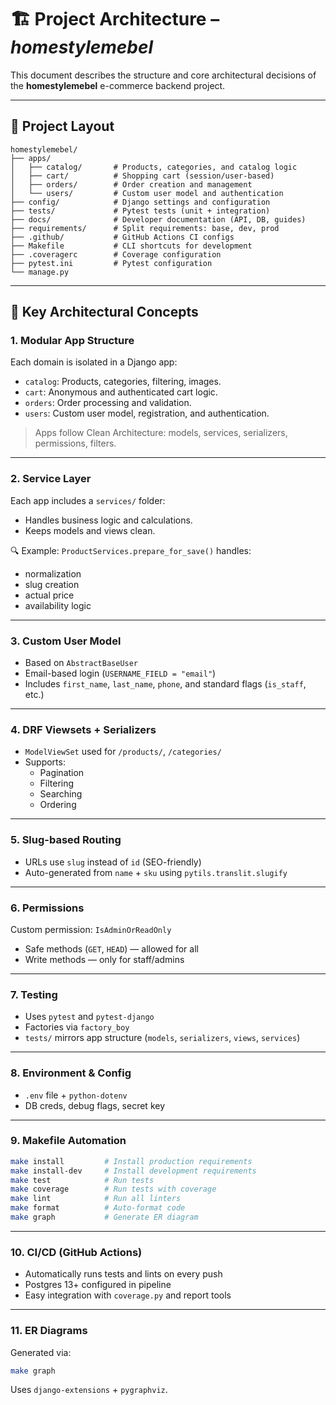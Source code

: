 # 🏗 Project Architecture – _homestylemebel_

This document describes the structure and core architectural decisions of the **homestylemebel** e-commerce backend project.

---

## 📁 Project Layout

```
homestylemebel/
├── apps/
│   ├── catalog/       # Products, categories, and catalog logic
│   ├── cart/          # Shopping cart (session/user-based)
│   ├── orders/        # Order creation and management
│   └── users/         # Custom user model and authentication
├── config/            # Django settings and configuration
├── tests/             # Pytest tests (unit + integration)
├── docs/              # Developer documentation (API, DB, guides)
├── requirements/      # Split requirements: base, dev, prod
├── .github/           # GitHub Actions CI configs
├── Makefile           # CLI shortcuts for development
├── .coveragerc        # Coverage configuration
├── pytest.ini         # Pytest configuration
└── manage.py
```

---

## 🧱 Key Architectural Concepts

### 1. Modular App Structure

Each domain is isolated in a Django app:

- `catalog`: Products, categories, filtering, images.
- `cart`: Anonymous and authenticated cart logic.
- `orders`: Order processing and validation.
- `users`: Custom user model, registration, and authentication.

> Apps follow Clean Architecture: models, services, serializers, permissions, filters.

---

### 2. Service Layer

Each app includes a `services/` folder:

- Handles business logic and calculations.
- Keeps models and views clean.

🔍 Example: `ProductServices.prepare_for_save()` handles:

- normalization
- slug creation
- actual price
- availability logic

---

### 3. Custom User Model

- Based on `AbstractBaseUser`
- Email-based login (`USERNAME_FIELD = "email"`)
- Includes `first_name`, `last_name`, `phone`, and standard flags (`is_staff`, etc.)

---

### 4. DRF Viewsets + Serializers

- `ModelViewSet` used for `/products/`, `/categories/`
- Supports:
  - Pagination
  - Filtering
  - Searching
  - Ordering

---

### 5. Slug-based Routing

- URLs use `slug` instead of `id` (SEO-friendly)
- Auto-generated from `name` + `sku` using `pytils.translit.slugify`

---

### 6. Permissions

Custom permission: `IsAdminOrReadOnly`

- Safe methods (`GET`, `HEAD`) — allowed for all
- Write methods — only for staff/admins

---

### 7. Testing

- Uses `pytest` and `pytest-django`
- Factories via `factory_boy`
- `tests/` mirrors app structure (`models`, `serializers`, `views`, `services`)

---

### 8. Environment & Config

- `.env` file + `python-dotenv`
- DB creds, debug flags, secret key

---

### 9. Makefile Automation

```bash
make install         # Install production requirements
make install-dev     # Install development requirements
make test            # Run tests
make coverage        # Run tests with coverage
make lint            # Run all linters
make format          # Auto-format code
make graph           # Generate ER diagram
```

---

### 10. CI/CD (GitHub Actions)

- Automatically runs tests and lints on every push
- Postgres 13+ configured in pipeline
- Easy integration with `coverage.py` and report tools

---

### 11. ER Diagrams

Generated via:

```bash
make graph
```

Uses `django-extensions` + `pygraphviz`.
